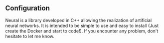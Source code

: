 ## Configuration
Neural is a library developed in C++ allowing the realization of artificial neural networks. It is intended to be simple to use and easy to install (Just create the Docker and start to code!). If you encounter any problem, don't hesitate to let me know. 